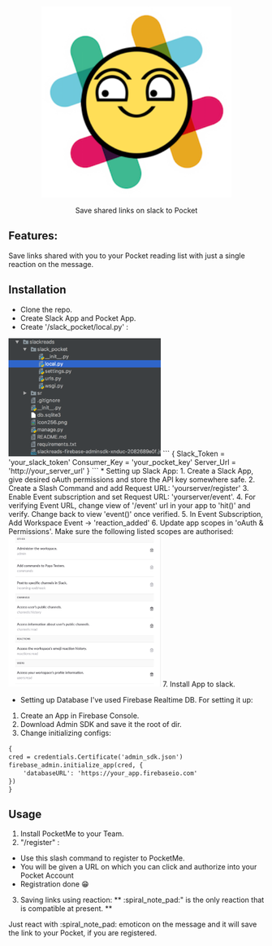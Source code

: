 <p align="center">
<img src="img/icon256.png" width="375"/>
<p align="center">Save shared links on slack to Pocket</p>
</p>

## Features:
Save links shared with you to your Pocket reading list with just a single reaction on the message.


## Installation
* Clone the repo.
* Create Slack App and Pocket App.
* Create '/slack_pocket/local.py' :
<img src="img/dir.png" width="300"/>
```
{
Slack_Token = 'your_slack_token'
Consumer_Key = 'your_pocket_key'
Server_Url = 'http://your_server_url'
}
```
* Setting up Slack App:
1. Create a Slack App, give desired oAuth permissions and store the API key somewhere safe.
2. Create a Slash Command and add Request URL: 'yourserver/register'
3. Enable Event subscription and set Request URL: 'yourserver/event'.
4. For verifying Event URL, change view of '/event' url in your app to 'hit()' and verify. Change back to view 'event()' once verified.
5. In Event Subscription, Add Workspace Event -> 'reaction_added'
6. Update app scopes in 'oAuth & Permissions'. Make sure the following listed scopes are authorised:
<img src="img/oauth.png" width="300"/>
7. Install App to slack.

* Setting up Database
I've used Firebase Realtime DB. For setting it up:
1. Create an App in Firebase Console.
2. Download Admin SDK and save it the root of dir.
3. Change initializing configs:
```
{
cred = credentials.Certificate('admin_sdk.json')
firebase_admin.initialize_app(cred, {
    'databaseURL': 'https://your_app.firebaseio.com'
})
}
```

## Usage
1. Install PocketMe to your Team.
2. "/register" :
* Use this slash command to register to PocketMe.
* You will be given a URL on which you can click and authorize into your Pocket Account
* Registration done :grin:
3. Saving links using reaction:
** :spiral_note_pad:" is the only reaction that is compatible at present. **

Just react with :spiral_note_pad: emoticon on the message and it will save the link to your Pocket, if you are registered.


